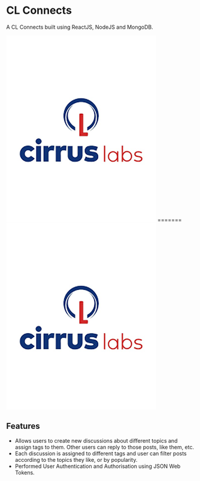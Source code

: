 # CL Connects

A CL Connects built using ReactJS, NodeJS and MongoDB.


<img src="client\public\s8.png">
=======
<img src="images/s8.png">


## Features

- Allows users to create new discussions about different topics and assign tags to them. Other users can reply to those posts, like them, etc.
- Each discussion is assigned to different tags and user can filter posts according to the topics they like, or by popularity.
- Performed User Authentication and Authorisation using JSON Web Tokens.


